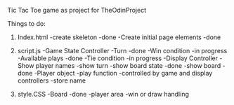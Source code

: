 Tic Tac Toe game as project for TheOdinProject

Things to do:
1. Index.html
    -create skeleton -done
    -Create initial page elements -done

2. script.js
    -Game State Controller 
        -Turn -done
        -Win condition -in progress
        -Available plays -done
        -Tie condition -in progress
    -Display Controller
        -Show player names
        -show turn
        -show board state -done
        -show board -done
    -Player object
        -play function -controlled by game and display controllers
        -store name

3. style.CSS
    -Board -done
    -player area
    -win or draw handling